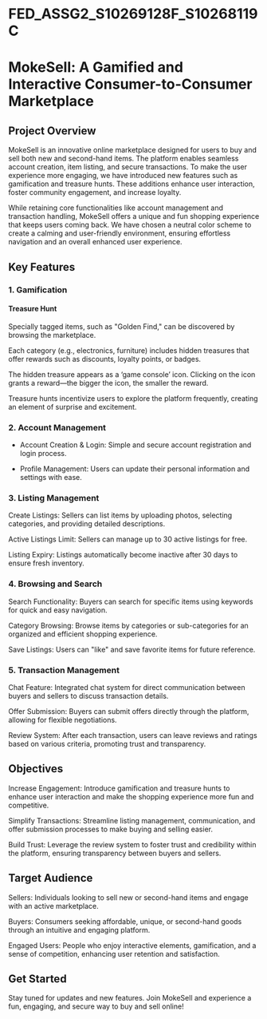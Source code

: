 # FED_ASSG2_S10269128F_S10268119C
# MokeSell: A Gamified and Interactive Consumer-to-Consumer Marketplace

## Project Overview

MokeSell is an innovative online marketplace designed for users to buy and sell both new and second-hand items. The platform enables seamless account creation, item listing, and secure transactions. To make the user experience more engaging, we have introduced new features such as gamification and treasure hunts. These additions enhance user interaction, foster community engagement, and increase loyalty.

While retaining core functionalities like account management and transaction handling, MokeSell offers a unique and fun shopping experience that keeps users coming back. We have chosen a neutral color scheme to create a calming and user-friendly environment, ensuring effortless navigation and an overall enhanced user experience.

## Key Features

### 1. Gamification

#### Treasure Hunt

Specially tagged items, such as "Golden Find," can be discovered by browsing the marketplace.

Each category (e.g., electronics, furniture) includes hidden treasures that offer rewards such as discounts, loyalty points, or badges.

The hidden treasure appears as a ‘game console’ icon. Clicking on the icon grants a reward—the bigger the icon, the smaller the reward.

Treasure hunts incentivize users to explore the platform frequently, creating an element of surprise and excitement.

### 2. Account Management

- Account Creation & Login: Simple and secure account registration and login process.

- Profile Management: Users can update their personal information and settings with ease.

### 3. Listing Management

Create Listings: Sellers can list items by uploading photos, selecting categories, and providing detailed descriptions.

Active Listings Limit: Sellers can manage up to 30 active listings for free.

Listing Expiry: Listings automatically become inactive after 30 days to ensure fresh inventory.

### 4. Browsing and Search

Search Functionality: Buyers can search for specific items using keywords for quick and easy navigation.

Category Browsing: Browse items by categories or sub-categories for an organized and efficient shopping experience.

Save Listings: Users can "like" and save favorite items for future reference.

### 5. Transaction Management

Chat Feature: Integrated chat system for direct communication between buyers and sellers to discuss transaction details.

Offer Submission: Buyers can submit offers directly through the platform, allowing for flexible negotiations.

Review System: After each transaction, users can leave reviews and ratings based on various criteria, promoting trust and transparency.

## Objectives

Increase Engagement: Introduce gamification and treasure hunts to enhance user interaction and make the shopping experience more fun and competitive.

Simplify Transactions: Streamline listing management, communication, and offer submission processes to make buying and selling easier.

Build Trust: Leverage the review system to foster trust and credibility within the platform, ensuring transparency between buyers and sellers.

## Target Audience

Sellers: Individuals looking to sell new or second-hand items and engage with an active marketplace.

Buyers: Consumers seeking affordable, unique, or second-hand goods through an intuitive and engaging platform.

Engaged Users: People who enjoy interactive elements, gamification, and a sense of competition, enhancing user retention and satisfaction.

## Get Started

Stay tuned for updates and new features. Join MokeSell and experience a fun, engaging, and secure way to buy and sell online!


